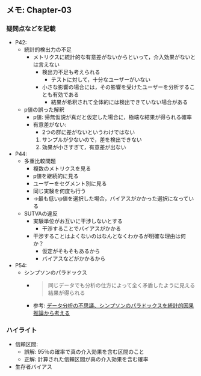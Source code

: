 ## メモ: Chapter-03
### 疑問点などを記載
- P42:
    - 統計的検出力の不足
        - メトリクスに統計的な有意差がないからといって，介入効果がないとは言えない
            - 検出力不足も考えられる
                - テストに対して，十分なユーザーがいない
            - 小さな影響の場合には，その影響を受けたユーザーを分析することも有効である
                - 結果が希釈されて全体的には検出できていない場合がある
    - p値の誤った解釈
        - p値: 帰無仮説が真だと仮定した場合に，極端な結果が得られる確率
        - 有意差がない:
            - 2つの群に差がないというわけではない
            1. サンプルが少ないので，差を検出できない
            2. 効果が小さすぎて，有意差が出ない
- P44:
    - 多重比較問題
        - 複数のメトリクスを見る
        - p値を継続的に見る
        - ユーザーをセグメント別に見る
        - 同じ実験を何度も行う
        - →最も低いp値を選択した場合，バイアスがかかった選択になっている
    - SUTVAの違反
        - 実験単位がお互いに干渉しないとする
            - 干渉することでバイアスがかかる
        - 干渉することはよくないのはなんとなくわかるが明確な理由は何か？
            - 仮定がそもそもあるから
            - バイアスなどがかかるから
- P54:
    - シンプソンのパラドックス
        - > 同じデータでも分析の仕方によって全く矛盾したように見える結果が得られる
        - 参考: [データ分析の不思議、シンプソンのパラドックスを統計的因果推論から考える](https://www.krsk-phs.com/entry/simpsonparadox)

### ハイライト
- 信頼区間:
    - 誤解: 95％の確率で真の介入効果を含む区間のこと
    - 正解: 計算された信頼区間が真の介入効果を含む確率
- 生存者バイアス
